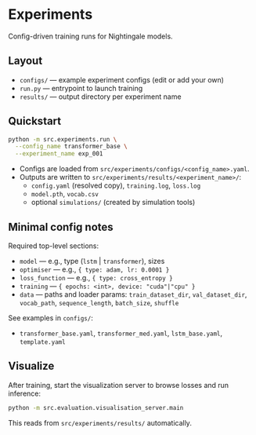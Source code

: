 # Experiments

Config-driven training runs for Nightingale models.

## Layout
- `configs/` — example experiment configs (edit or add your own)
- `run.py` — entrypoint to launch training
- `results/` — output directory per experiment name

## Quickstart
```bash
python -m src.experiments.run \
  --config_name transformer_base \
  --experiment_name exp_001
```

- Configs are loaded from `src/experiments/configs/<config_name>.yaml`.
- Outputs are written to `src/experiments/results/<experiment_name>/`:
  - `config.yaml` (resolved copy), `training.log`, `loss.log`
  - `model.pth`, `vocab.csv`
  - optional `simulations/` (created by simulation tools)

## Minimal config notes
Required top-level sections:
- `model` — e.g., type (`lstm` | `transformer`), sizes
- `optimiser` — e.g., `{ type: adam, lr: 0.0001 }`
- `loss_function` — e.g., `{ type: cross_entropy }`
- `training` — `{ epochs: <int>, device: "cuda"|"cpu" }`
- `data` — paths and loader params: `train_dataset_dir`, `val_dataset_dir`, `vocab_path`, `sequence_length`, `batch_size`, `shuffle`

See examples in `configs/`:
- `transformer_base.yaml`, `transformer_med.yaml`, `lstm_base.yaml`, `template.yaml`

## Visualize
After training, start the visualization server to browse losses and run inference:
```bash
python -m src.evaluation.visualisation_server.main
```
This reads from `src/experiments/results/` automatically. 